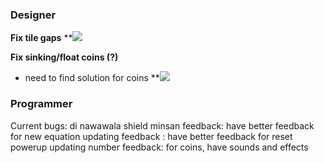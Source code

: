 
### Designer

**Fix tile gaps**
**![](https://lh5.googleusercontent.com/q-bhl8SkIdJZt-jWa4NhJtNXoWcGy4HOdDv9XlJEaxKoDqXgQ6dGXdZd-3CNIDDP85BfoZ5ImFraPkIrh0YlogkB3Ek16G9oZ9M0fTugRDI4woMcex505zrzGCRPbHswwCmrPq9sVYTCV6OWuNgDA5U)

**Fix sinking/float coins (?)**
- need to find solution for coins
**![](https://lh6.googleusercontent.com/MSzwcN6hF-iUFncmO3DM1oFe0Ht7xge9j-g7vn4TI4wkjEVVGBlSspAATZAZXBne-Eh6uVqwA5F_vUiiMB98ABjVWGus92VELwAo7riQxzQwZTaVYjS8wLrKhtvFXOCr-OC0saTFc6CKJSOK_DMO1GI)

### Programmer

Current bugs: di nawawala shield minsan
feedback: have better feedback for new equation updating
feedback : have better feedback for reset powerup updating number
feedback: for coins, have sounds and effects